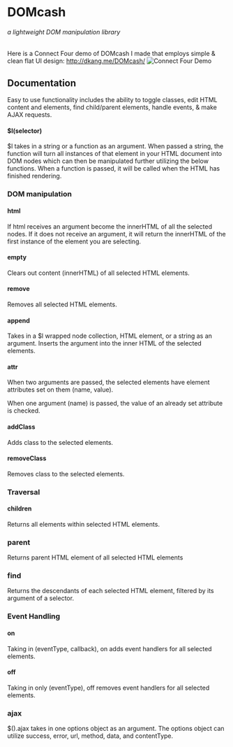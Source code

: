 # DOMcash
###### a lightweight DOM manipulation library

Here is a Connect Four demo of DOMcash I made that employs simple & clean flat UI design: http://dkang.me/DOMcash/
![Connect Four Demo](https://s3.amazonaws.com/balmybnb-dev/connect-four.png)

## Documentation
Easy to use functionality includes the ability to toggle classes, edit HTML content and elements, find child/parent elements, handle events, & make AJAX requests.

#### $l(selector)
$l takes in a string or a function as an argument. When passed a string, the function will turn all instances of that element in your HTML document into DOM nodes which can then be manipulated further utilizing the below functions. When a function is passed, it will be called when the HTML has finished rendering.

### DOM manipulation
#### html
If html receives an argument become the innerHTML of all the selected nodes. If it does not receive an argument, it will return the innerHTML of the first instance of the element you are selecting.
#### empty
Clears out content (innerHTML) of all selected HTML elements.
#### remove
Removes all selected HTML elements.
#### append
Takes in a $l wrapped node collection, HTML element, or a string as an argument. Inserts the argument into the inner HTML of the selected elements.
#### attr
When two arguments are passed, the selected elements have element attributes set on them (name, value).

When one argument (name) is passed, the value of an already set attribute is checked.
#### addClass
Adds class to the selected elements.
#### removeClass
Removes class to the selected elements.
### Traversal
#### children
Returns all elements within selected HTML elements.
### parent
Returns parent HTML element of all selected HTML elements
### find
Returns the descendants of each selected HTML element, filtered by its argument of a selector.
### Event Handling
#### on
Taking in (eventType, callback), on adds event handlers for all selected elements.
#### off
Taking in only (eventType), off removes event handlers for all selected elements.
### ajax
$().ajax takes in one options object as an argument. The options object can utilize success, error, url, method, data, and contentType.
